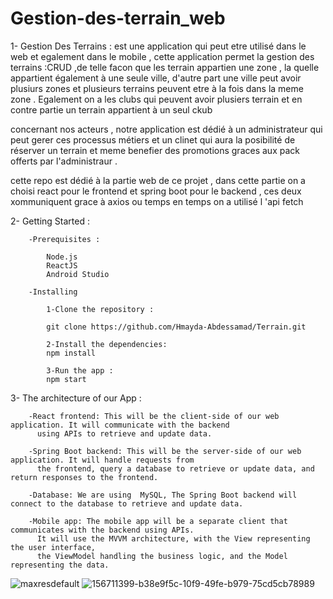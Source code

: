 # Gestion-des-terrain_web
1- Gestion Des Terrains : est une application qui peut etre utilisé dans le web et  egalement dans le mobile , cette application  permet la gestion des terrains :CRUD ,de telle facon que les terrain appartien  une zone , la quelle appartient également à une seule ville, d'autre part une ville peut avoir plusiurs zones et plusieurs terrains peuvent etre à la fois dans la meme zone . Egalement on a les clubs qui peuvent avoir plusiers  terrain et en contre partie un terrain appartient à un seul ckub

concernant nos acteurs , notre application est dédié à un administrateur qui peut gerer ces processus métiers et un clinet qui aura la posibilité de réserver un terrain et meme benefier des promotions graces aux pack offerts par l'administraur .


                      
 cette repo est dédié à la partie web de ce projet , dans cette partie on a choisi react pour le frontend et spring boot pour le backend , ces deux xommuniquent grace  à axios ou temps en temps on a utilisé l 'api fetch        
 
 

2- Getting Started :

        -Prerequisites :
        
            Node.js
            ReactJS
            Android Studio
            
        -Installing
        
            1-Clone the repository :
            
            git clone https://github.com/Hmayda-Abdessamad/Terrain.git
            
            2-Install the dependencies:
            npm install
            
            3-Run the app :
            npm start
            
 3- The architecture of our App :
      
        -React frontend: This will be the client-side of our web application. It will communicate with the backend 
          using APIs to retrieve and update data.
        
        -Spring Boot backend: This will be the server-side of our web application. It will handle requests from
          the frontend, query a database to retrieve or update data, and return responses to the frontend.
        
        -Database: We are using  MySQL, The Spring Boot backend will connect to the database to retrieve and update data.
        
        -Mobile app: The mobile app will be a separate client that communicates with the backend using APIs.
          It will use the MVVM architecture, with the View representing the user interface, 
          the ViewModel handling the business logic, and the Model representing the data.
          
          
![maxresdefault](https://user-images.githubusercontent.com/101585977/211149816-fbb5c4ff-8ed3-4f77-a678-edc13b525a14.jpg)
![156711399-b38e9f5c-10f9-49fe-b979-75cd5cb78989](https://user-images.githubusercontent.com/101585977/211149822-736f9621-6fcb-4c48-980a-e643c2c7c9af.png)
